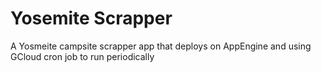 # Yosemite Scrapper
A Yosmeite campsite scrapper app that deploys on AppEngine and using GCloud cron job to run periodically